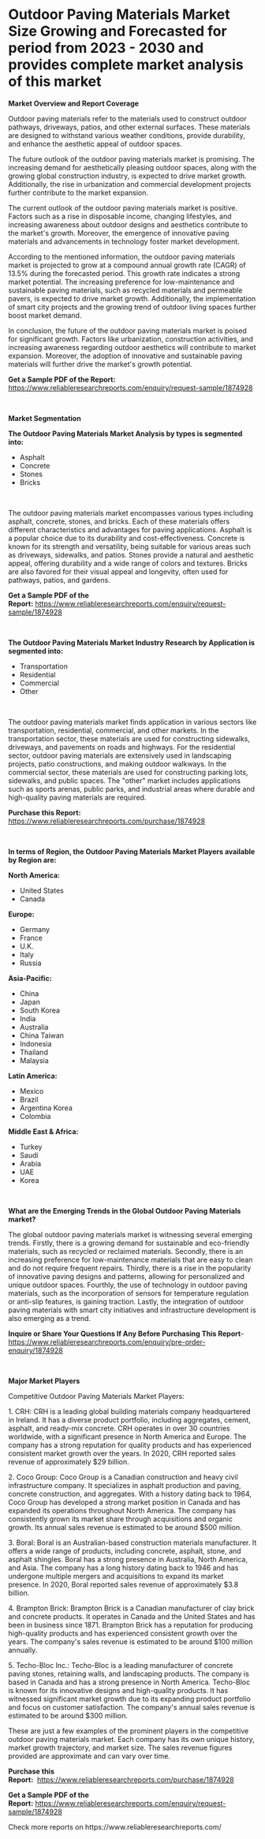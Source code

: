 <p><h1>Outdoor Paving Materials Market Size Growing and Forecasted for period from 2023 - 2030 and provides complete market analysis of this market</h1></p><p><strong>Market Overview and Report Coverage</strong></p>
<p><p>Outdoor paving materials refer to the materials used to construct outdoor pathways, driveways, patios, and other external surfaces. These materials are designed to withstand various weather conditions, provide durability, and enhance the aesthetic appeal of outdoor spaces.</p><p>The future outlook of the outdoor paving materials market is promising. The increasing demand for aesthetically pleasing outdoor spaces, along with the growing global construction industry, is expected to drive market growth. Additionally, the rise in urbanization and commercial development projects further contribute to the market expansion.</p><p>The current outlook of the outdoor paving materials market is positive. Factors such as a rise in disposable income, changing lifestyles, and increasing awareness about outdoor designs and aesthetics contribute to the market's growth. Moreover, the emergence of innovative paving materials and advancements in technology foster market development.</p><p>According to the mentioned information, the outdoor paving materials market is projected to grow at a compound annual growth rate (CAGR) of 13.5% during the forecasted period. This growth rate indicates a strong market potential. The increasing preference for low-maintenance and sustainable paving materials, such as recycled materials and permeable pavers, is expected to drive market growth. Additionally, the implementation of smart city projects and the growing trend of outdoor living spaces further boost market demand.</p><p>In conclusion, the future of the outdoor paving materials market is poised for significant growth. Factors like urbanization, construction activities, and increasing awareness regarding outdoor aesthetics will contribute to market expansion. Moreover, the adoption of innovative and sustainable paving materials will further drive the market's growth potential.</p></p>
<p><strong>Get a Sample PDF of the Report:</strong> <a href="https://www.reliableresearchreports.com/enquiry/request-sample/1874928">https://www.reliableresearchreports.com/enquiry/request-sample/1874928</a></p>
<p>&nbsp;</p>
<p><strong>Market Segmentation</strong></p>
<p><strong>The Outdoor Paving Materials Market Analysis by types is segmented into:</strong></p>
<p><ul><li>Asphalt</li><li>Concrete</li><li>Stones</li><li>Bricks</li></ul></p>
<p>&nbsp;</p>
<p><p>The outdoor paving materials market encompasses various types including asphalt, concrete, stones, and bricks. Each of these materials offers different characteristics and advantages for paving applications. Asphalt is a popular choice due to its durability and cost-effectiveness. Concrete is known for its strength and versatility, being suitable for various areas such as driveways, sidewalks, and patios. Stones provide a natural and aesthetic appeal, offering durability and a wide range of colors and textures. Bricks are also favored for their visual appeal and longevity, often used for pathways, patios, and gardens.</p></p>
<p><strong>Get a Sample PDF of the Report:</strong>&nbsp;<a href="https://www.reliableresearchreports.com/enquiry/request-sample/1874928">https://www.reliableresearchreports.com/enquiry/request-sample/1874928</a></p>
<p>&nbsp;</p>
<p><strong>The Outdoor Paving Materials Market Industry Research by Application is segmented into:</strong></p>
<p><ul><li>Transportation</li><li>Residential</li><li>Commercial</li><li>Other</li></ul></p>
<p>&nbsp;</p>
<p><p>The outdoor paving materials market finds application in various sectors like transportation, residential, commercial, and other markets. In the transportation sector, these materials are used for constructing sidewalks, driveways, and pavements on roads and highways. For the residential sector, outdoor paving materials are extensively used in landscaping projects, patio constructions, and making outdoor walkways. In the commercial sector, these materials are used for constructing parking lots, sidewalks, and public spaces. The "other" market includes applications such as sports arenas, public parks, and industrial areas where durable and high-quality paving materials are required.</p></p>
<p><strong>Purchase this Report:</strong>&nbsp; <a href="https://www.reliableresearchreports.com/purchase/1874928">https://www.reliableresearchreports.com/purchase/1874928</a></p>
<p>&nbsp;</p>
<p><strong>In terms of Region, the Outdoor Paving Materials Market Players available by Region are:</strong></p>
<p>
    <p> <strong> North America: </strong>
        <ul>
            <li>United States</li>
            <li>Canada</li>
        </ul>
        </p> 
    <p> <strong> Europe: </strong>
        <ul>
            <li>Germany</li>
            <li>France</li>
            <li>U.K.</li>
            <li>Italy</li>
            <li>Russia</li>
        </ul>
        </p> 
    <p> <strong> Asia-Pacific: </strong>
        <ul>
            <li>China</li>
            <li>Japan</li>
            <li>South Korea</li>
            <li>India</li>
            <li>Australia</li>
            <li>China Taiwan</li>
            <li>Indonesia</li>
            <li>Thailand</li>
            <li>Malaysia</li>
        </ul>
        </p> 
    <p> <strong> Latin America: </strong>
        <ul>
            <li>Mexico</li>
            <li>Brazil</li>
            <li>Argentina Korea</li>
            <li>Colombia</li>
        </ul>
        </p> 
    <p> <strong> Middle East & Africa: </strong>
        <ul>
            <li>Turkey</li>
            <li>Saudi</li>
            <li>Arabia</li>
            <li>UAE</li>
            <li>Korea</li>
        </ul>
    </p>
    </p>
<p>&nbsp;</p>
<p><strong>What are the Emerging Trends in the Global Outdoor Paving Materials market?</strong></p>
<p><p>The global outdoor paving materials market is witnessing several emerging trends. Firstly, there is a growing demand for sustainable and eco-friendly materials, such as recycled or reclaimed materials. Secondly, there is an increasing preference for low-maintenance materials that are easy to clean and do not require frequent repairs. Thirdly, there is a rise in the popularity of innovative paving designs and patterns, allowing for personalized and unique outdoor spaces. Fourthly, the use of technology in outdoor paving materials, such as the incorporation of sensors for temperature regulation or anti-slip features, is gaining traction. Lastly, the integration of outdoor paving materials with smart city initiatives and infrastructure development is also emerging as a trend.</p></p>
<p><strong>Inquire or Share Your Questions If Any Before Purchasing This Report</strong>- <a href="https://www.reliableresearchreports.com/enquiry/pre-order-enquiry/1874928">https://www.reliableresearchreports.com/enquiry/pre-order-enquiry/1874928</a></p>
<p>&nbsp;</p>
<p><strong>Major Market Players</strong></p>
<p><p>Competitive Outdoor Paving Materials Market Players:</p><p>1. CRH: CRH is a leading global building materials company headquartered in Ireland. It has a diverse product portfolio, including aggregates, cement, asphalt, and ready-mix concrete. CRH operates in over 30 countries worldwide, with a significant presence in North America and Europe. The company has a strong reputation for quality products and has experienced consistent market growth over the years. In 2020, CRH reported sales revenue of approximately $29 billion.</p><p>2. Coco Group: Coco Group is a Canadian construction and heavy civil infrastructure company. It specializes in asphalt production and paving, concrete construction, and aggregates. With a history dating back to 1964, Coco Group has developed a strong market position in Canada and has expanded its operations throughout North America. The company has consistently grown its market share through acquisitions and organic growth. Its annual sales revenue is estimated to be around $500 million.</p><p>3. Boral: Boral is an Australian-based construction materials manufacturer. It offers a wide range of products, including concrete, asphalt, stone, and asphalt shingles. Boral has a strong presence in Australia, North America, and Asia. The company has a long history dating back to 1946 and has undergone multiple mergers and acquisitions to expand its market presence. In 2020, Boral reported sales revenue of approximately $3.8 billion.</p><p>4. Brampton Brick: Brampton Brick is a Canadian manufacturer of clay brick and concrete products. It operates in Canada and the United States and has been in business since 1871. Brampton Brick has a reputation for producing high-quality products and has experienced consistent growth over the years. The company's sales revenue is estimated to be around $100 million annually.</p><p>5. Techo-Bloc Inc.: Techo-Bloc is a leading manufacturer of concrete paving stones, retaining walls, and landscaping products. The company is based in Canada and has a strong presence in North America. Techo-Bloc is known for its innovative designs and high-quality products. It has witnessed significant market growth due to its expanding product portfolio and focus on customer satisfaction. The company's annual sales revenue is estimated to be around $300 million.</p><p>These are just a few examples of the prominent players in the competitive outdoor paving materials market. Each company has its own unique history, market growth trajectory, and market size. The sales revenue figures provided are approximate and can vary over time.</p></p>
<p><strong>Purchase this Report:</strong>&nbsp;&nbsp;<a href="https://www.reliableresearchreports.com/purchase/1874928">https://www.reliableresearchreports.com/purchase/1874928</a></p>
<p></p>
<p><strong>Get a Sample PDF of the Report:</strong>&nbsp;<a href="https://www.reliableresearchreports.com/enquiry/request-sample/1874928">https://www.reliableresearchreports.com/enquiry/request-sample/1874928</a></p>
<p>Check more reports on https://www.reliableresearchreports.com/</p>